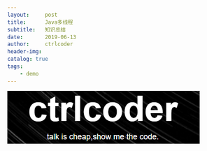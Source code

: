 ```yaml
---
layout:     post
title:      Java多线程
subtitle:   知识总结
date:       2019-06-13
author:     ctrlcoder
header-img: 
catalog: true
tags:
    - demo
---
```




![1560409311396](../img/assets_2019/1560409311396.png)

